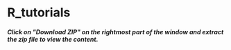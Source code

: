 R_tutorials
===========
##### Click on "Download ZIP" on the rightmost part of the window and extract the zip file to view the content.